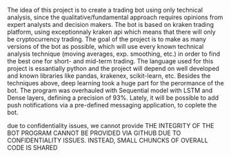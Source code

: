 The idea of this project is to create a trading bot using only technical analysis, since the qualitative/fundamental approach requires opinions from expert analysts and decision makers.
The bot is based on kraken trading platform, using exceptionnaly kraken api which means that there will only be cryptocurrency trading.
The goal of the project is to make as many versions of the bot as possible, which will use every known technical analysis technique (moving averages, exp. smoothing, etc.) in order to find the best one for short- and mid-term trading.
The language used for this project is essantially python and the project will depend on  well developed and known libraries like pandas, krakenex, scikit-learn, etc.
Besides the techniques above, deep learning took a huge part for the perormance of the bot. The program was overhauled with Sequential model with LSTM and Dense layers, defining a precision of 93%. 
Lately, it will be possible to add push notifications via a pre-defined messaging application, to coplete the bot.

due to confidentiality issues, we cannot provide
THE INTEGRITY OF THE BOT PROGRAM CANNOT BE PROVIDED VIA GITHUB DUE TO CONFIDENTIALITY ISSUES. INSTEAD, SMALL CHUNCKS OF OVERALL CODE IS SHARED

